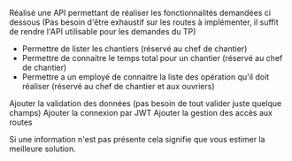 Réalisé une API permettant de réaliser les fonctionnalités demandées ci dessous (Pas besoin d'être exhaustif sur les routes à implémenter, il suffit de rendre l'API utilisable pour les demandes du TP)

- Permettre de lister les chantiers (réservé au chef de chantier)
- Permettre de connaitre le temps total pour un chantier (réservé au chef de chantier)
- Permettre a un employé de connaitre la liste des opération qu'il doit réaliser (réservé au chef de chantier et aux ouvriers)

Ajouter la validation des données (pas besoin de tout valider juste quelque champs)
Ajouter la connexion par JWT
Ajouter la gestion des accès aux routes

Si une information n'est pas présente cela signifie que vous estimer la meilleure solution.

